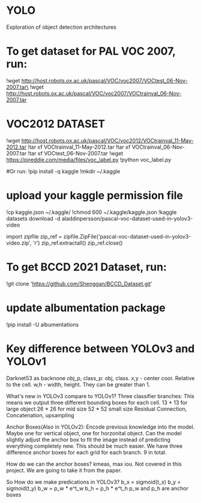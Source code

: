 # YOLO
Exploration of object detection architectures 
# To get dataset for PAL VOC 2007, run: 
!wget http://host.robots.ox.ac.uk/pascal/VOC/voc2007/VOCtest_06-Nov-2007.tar\
!wget http://host.robots.ox.ac.uk/pascal/VOC/voc2007/VOCtrainval_06-Nov-2007.tar 
# VOC2012 DATASET                                                              
!wget http://host.robots.ox.ac.uk/pascal/VOC/voc2012/VOCtrainval_11-May-2012.tar
!tar xf VOCtrainval_11-May-2012.tar
!tar xf VOCtrainval_06-Nov-2007.tar
!tar xf VOCtest_06-Nov-2007.tar
!wget https://pjreddie.com/media/files/voc_label.py
!python voc_label.py

#Or run:
!pip install -q kaggle
!mkdir ~/.kaggle
# upload your kaggle permission file
!cp kaggle.json ~/.kaggle/
!chmod 600 ~/.kaggle/kaggle.json
!kaggle datasets download -d aladdinpersson/pascal-voc-dataset-used-in-yolov3-video

import zipfile
zip_ref = zipfile.ZipFile('pascal-voc-dataset-used-in-yolov3-video.zip', 'r')
zip_ref.extractall()
zip_ref.close()

# To get BCCD 2021 Dataset, run:
!git clone 'https://github.com/Shenggan/BCCD_Dataset.git'


# update albumentation package 
!pip install -U albumentations

# Key difference between YOLOv3 and YOLOv1 
Darknet53 as backnone
obj_p, class_p: obj, class.
x,y - center coor. Relative to the cell.
w,h - width, height. They can be greater than 1.

What's new in YOLOv3 compare to YOLOv1?
Three classifier branches:
This means we output three different bounding boxes for each cell.
13 * 13 for large object
26 * 26 for mid size
52 * 52 small size
Residual Connection, Concatenation, upsampling

Anchor Boxes(Also in YOLOv2):
Encode previous knowledge into the model. Maybe one for vertical object, one for horzonital object. Can the model slightly adjust the anchor box to fit the image instead of predicting everything completely new. This should be much easier. We have three difference anchor boxes for each grid for each branch. 9 in total.

How do we can the anchor boxes?
kmeas, max iou. Not covered in this project. We are going to take it from the paper.

So How do we make predications in YOLOv3?
b_x = sigmoid(t_x)
b_y = sigmoid(t_y)
b_w = p_w * e^t_w
b_h = p_h * e^t_h
p_w and p_h are anchor boxes

